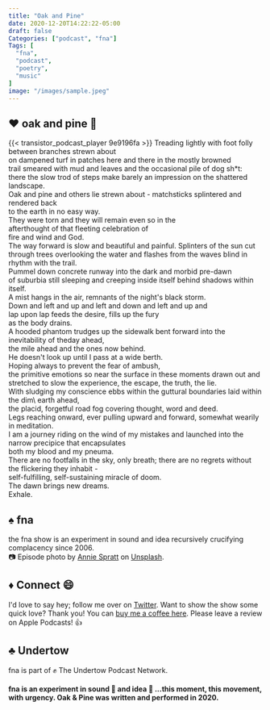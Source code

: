```yaml
---
title: "Oak and Pine"
date: 2020-12-20T14:22:22-05:00
draft: false
Categories: ["podcast", "fna"]
Tags: [
  "fna",
  "podcast",
  "poetry",
  "music"
]
image: "/images/sample.jpeg"
---
```




## :heart: oak and pine :deciduous_tree:
{{< transistor_podcast_player 9e9196fa >}}
Treading lightly with foot folly between branches strewn about\
on dampened turf in patches here and there in the mostly browned\
trail smeared with mud and leaves and the occasional pile of dog sh*t:\
there the slow trod of steps make barely an impression on the shattered landscape.\
Oak and pine and others lie strewn about - matchsticks splintered and rendered back\
to the earth in no easy way.\
They were torn and they will remain even so in the\
afterthought of that fleeting celebration of\
fire and wind and God.\
The way forward is slow and beautiful and painful. Splinters of the sun cut\
through trees overlooking the water and flashes from the waves blind in rhythm with the trail.\
Pummel down concrete runway into the dark and morbid pre-dawn\
of suburbia still sleeping and creeping inside itself behind shadows within itself.\
A mist hangs in the air, remnants of the night's black storm.\
Down and left and up and left and down and left and up and\
lap upon lap feeds the desire, fills up the fury\
as the body drains.\
A hooded phantom trudges up the sidewalk bent forward into the inevitability of theday ahead,\
the mile ahead and the ones now behind.\
He doesn't look up until I pass at a wide berth.\
Hoping always to prevent the fear of ambush,\
the primitive emotions so near the surface in these moments drawn out and\
stretched to slow the experience, the escape, the truth, the lie.\
With sludging my conscience ebbs within the guttural boundaries laid within the dim\ earth ahead,\
the placid, forgetful road fog covering thought, word and deed.\
Legs reaching onward, ever pulling upward and forward, somewhat wearily in meditation.\
I am a journey riding on the wind of my mistakes and launched into the narrow precipice that encapsulates\
both my blood and my pneuma.\
There are no footfalls in the sky, only breath; there are no regrets without the flickering they inhabit -\
self-fulfilling, self-sustaining miracle of doom.\
The dawn brings new dreams.\
Exhale.

## :spades: fna
the fna show is an experiment in sound and idea recursively crucifying complacency since 2006.\
:camera: Episode photo by [Annie Spratt](https://unsplash.com/@anniespratt) on [Unsplash](https://unsplash.com/).

## :diamonds: Connect :smile:
I'd love to say hey; follow me over on [Twitter](https://twitter.com/EamonnCottrell).
Want to show the show some quick love? Thank you! You can [buy me a coffee here](https://www.buymeacoffee.com/W4V7SRM).
Please leave a review on Apple Podcasts! :thumbsup:
## :clubs: Undertow
fna is part of :fist: The Undertow Podcast Network.
#### fna is an experiment in sound :musical_score: and idea :thought_balloon: ...this moment, this movement, with urgency. Oak & Pine was written and performed in 2020.